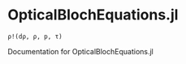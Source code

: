 # OpticalBlochEquations.jl

```@docs
ρ!(dρ, ρ, p, τ)
```

Documentation for OpticalBlochEquations.jl
